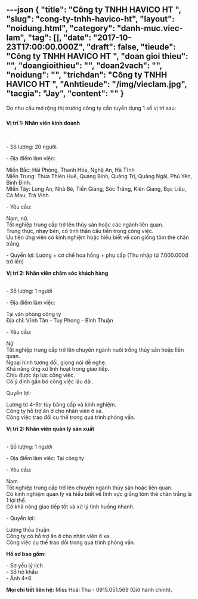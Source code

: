---json
{
    "title": "Công ty TNHH HAVICO HT ",
    "slug": "cong-ty-tnhh-havico-ht",
    "layout": "noidung.html",
    "category": "danh-muc.viec-lam",
    "tag": [],
    "date": "2017-10-23T17:00:00.000Z",
    "draft": false,
    "tieude": "Công ty TNHH HAVICO HT ",
    "doan gioi thieu": "",
    "doangioithieu": "",
    "doan2vach": "",
    "noidung": "",
    "trichdan": "Công ty TNHH HAVICO HT ",
    "Anhtieude": "/img/vieclam.jpg",
    "tacgia": "Jay",
    "__content__": ""
}
---
<p><span style="font-size:14px">Do nhu cầu mở rộng thị trường c&ocirc;ng ty cần tuyển dụng 1 số vị tr&iacute; sau:</span></p>

<h3><span style="font-size:14px">Vị tr&iacute; 1: Nh&acirc;n vi&ecirc;n kinh doanh</span></h3>

<p>&nbsp;</p>

<p><span style="font-size:14px">- Số lượng: 20 người.</span></p>

<p><span style="font-size:14px">- Địa điểm l&agrave;m việc:</span></p>

<p><span style="font-size:14px">Miền Bắc: Hải Ph&ograve;ng, Thanh H&oacute;a, Nghệ An, H&agrave; Tĩnh<br />
Miền Trung: Thừa Thi&ecirc;n Huế, Quảng B&igrave;nh, Quảng Trị, Quảng Ng&atilde;i, Ph&uacute; Y&ecirc;n, B&igrave;nh Định.<br />
MIền T&acirc;y: Long An, Nh&agrave; B&egrave;, Tiền Giang, S&oacute;c Trăng, Ki&ecirc;n Giang, Bạc Li&ecirc;u, C&agrave; Mau, Tr&agrave; Vinh.</span></p>

<p><span style="font-size:14px">- Y&ecirc;u cầu:</span></p>

<p><span style="font-size:14px">Nam, nữ.<br />
Tốt nghiệp trung cấp trở l&ecirc;n thủy sản hoặc c&aacute;c ng&agrave;nh li&ecirc;n quan.<br />
Trung thực, nhạy b&eacute;n, c&oacute; tinh thần cầu tiến trong c&ocirc;ng việc.<br />
Ưu ti&ecirc;n ứng vi&ecirc;n c&oacute; kinh nghiệm hoặc hiểu biết về con giống t&ocirc;m thẻ ch&acirc;n trắng.</span></p>

<p><span style="font-size:14px">- Quyền lợi: Lương + cơ chế hoa hồng + phụ cấp (Thu nhập từ 7.000.000đ trở l&ecirc;n)</span></p>

<p><span style="font-size:14px"><strong>Vị tr&iacute; 2: Nh&acirc;n vi&ecirc;n chăm s&oacute;c kh&aacute;ch h&agrave;ng</strong></span></p>

<p><br />
<span style="font-size:14px">- Số lượng: 1 người</span></p>

<p><span style="font-size:14px">- Địa điểm l&agrave;m việc:</span></p>

<p><span style="font-size:14px">Tại văn ph&ograve;ng c&ocirc;ng ty<br />
Địa chỉ: Vĩnh T&acirc;n - Tuy Phong - B&igrave;nh Thuận</span></p>

<p><span style="font-size:14px">- Y&ecirc;u cầu:</span></p>

<p><span style="font-size:14px">Nữ<br />
Tốt nghiệp trung cấp trở l&ecirc;n chuy&ecirc;n ng&agrave;nh nu&ocirc;i trồng thủy sản hoặc li&ecirc;n quan.<br />
Ngoại h&igrave;nh tương đối, giọng n&oacute;i dễ nghe.<br />
Khả năng ứng xử linh hoạt trong giao tiếp.<br />
Chịu được &aacute;p lực c&ocirc;ng việc.<br />
C&oacute; &yacute; định gắn b&oacute; c&ocirc;ng việc l&acirc;u d&agrave;i.</span></p>

<p><span style="font-size:14px">Quyền lợi:</span></p>

<p><span style="font-size:14px">Lương từ 4-6tr t&ugrave;y bằng cấp v&agrave; kinh nghiệm.<br />
C&ocirc;ng ty hỗ trợ ăn ở cho nh&acirc;n vi&ecirc;n ở xa.<br />
C&ocirc;ng việc trao đổi cụ thể trong qu&aacute; tr&igrave;nh phỏng vấn.</span></p>

<p><span style="font-size:14px"><strong>Vị tr&iacute; 2: Nh&acirc;n vi&ecirc;n quản l&yacute; sản xuất</strong></span></p>

<p><br />
<span style="font-size:14px">- Số lượng: 1 người</span></p>

<p><span style="font-size:14px">- Địa điểm l&agrave;m việc: Tại c&ocirc;ng ty</span></p>

<p><span style="font-size:14px">- Y&ecirc;u cầu:</span></p>

<p><span style="font-size:14px">Nam<br />
Tốt nghiệp trung cấp trở l&ecirc;n chuy&ecirc;n ng&agrave;nh thủy sản hoặc li&ecirc;n quan.<br />
C&oacute; kinh nghiệm quản l&yacute; v&agrave; hiểu biết về lĩnh vực giống t&ocirc;m thẻ ch&acirc;n trắng l&agrave; 1 lợi thế.<br />
C&oacute; khả năng giao tiếp tốt v&agrave; xử l&yacute; t&igrave;nh huống nhanh.</span></p>

<p><span style="font-size:14px">- Quyền lợi:</span></p>

<p><span style="font-size:14px">Lương thỏa thuận<br />
C&ocirc;ng ty c&oacute; hỗ trợ ăn ở cho nh&acirc;n vi&ecirc;n ở xa.<br />
C&ocirc;ng việc cụ thể trao đổi trong qu&aacute; tr&igrave;nh phỏng vấn.</span></p>

<p><span style="font-size:14px"><strong>Hồ sơ bao gồm:</strong></span></p>

<p><span style="font-size:14px">- Sơ yếu l&yacute; lịch<br />
- Sổ hộ khẩu<br />
- Ảnh 4*6</span></p>

<p><span style="font-size:14px"><strong>Mọi chi tiết li&ecirc;n hệ:</strong>&nbsp;Miss Ho&agrave;i Thu - 0915.051.569 (Giờ h&agrave;nh ch&iacute;nh).</span></p>

<ul>
</ul>
